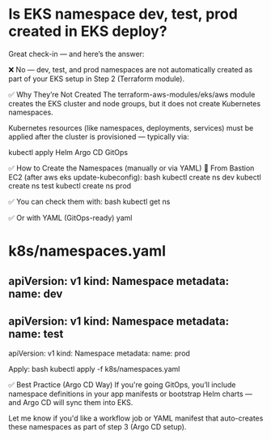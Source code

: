 # Is EKS namespace dev, test, prod created in EKS deploy?

Great check-in — and here’s the answer:

❌ No — dev, test, and prod namespaces are not automatically created as part of your EKS setup in Step 2 (Terraform module).

✅ Why They’re Not Created
The terraform-aws-modules/eks/aws module creates the EKS cluster and node groups, but it does not create Kubernetes namespaces.

Kubernetes resources (like namespaces, deployments, services) must be applied after the cluster is provisioned — typically via:

kubectl apply
Helm
Argo CD
GitOps

✅ How to Create the Namespaces (manually or via YAML)
🧪 From Bastion EC2 (after aws eks update-kubeconfig):
bash
kubectl create ns dev
kubectl create ns test
kubectl create ns prod

✅ You can check them with:
bash
kubectl get ns

✅ Or with YAML (GitOps-ready)
yaml
# k8s/namespaces.yaml
apiVersion: v1
kind: Namespace
metadata:
  name: dev
---
apiVersion: v1
kind: Namespace
metadata:
  name: test
---
apiVersion: v1
kind: Namespace
metadata:
  name: prod

Apply:
bash
kubectl apply -f k8s/namespaces.yaml

✅ Best Practice (Argo CD Way)
If you're going GitOps, you’ll include namespace definitions in your app manifests or bootstrap Helm charts — and Argo CD will sync them into EKS.

Let me know if you'd like a workflow job or YAML manifest that auto-creates these namespaces as part of step 3 (Argo CD setup).